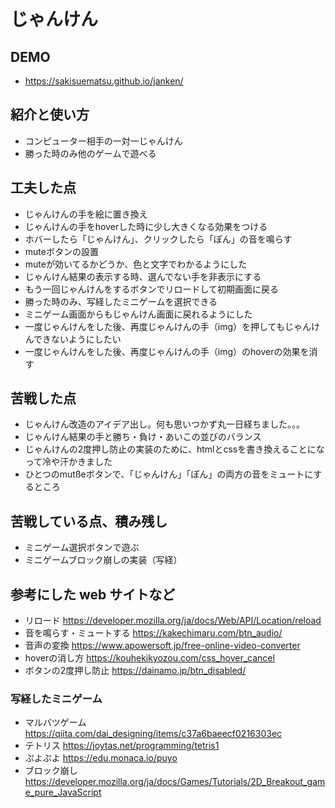 # じゃんけん

## DEMO

  - https://sakisuematsu.github.io/janken/

## 紹介と使い方

  - コンピューター相手の一対一じゃんけん
  - 勝った時のみ他のゲームで遊べる

## 工夫した点

  - じゃんけんの手を絵に置き換え  
  - じゃんけんの手をhoverした時に少し大きくなる効果をつける
  - ホバーしたら「じゃんけん」、クリックしたら「ぽん」の音を鳴らす  
  - muteボタンの設置  
  - muteが効いてるかどうか、色と文字でわかるようにした
  - じゃんけん結果の表示する時、選んでない手を非表示にする  
  - もう一回じゃんけんをするボタンでリロードして初期画面に戻る  
  - 勝った時のみ、写経したミニゲームを選択できる  
  - ミニゲーム画面からもじゃんけん画面に戻れるようにした  
  - 一度じゃんけんをした後、再度じゃんけんの手（img）を押してもじゃんけんできないようにしたい  
  - 一度じゃんけんをした後、再度じゃんけんの手（img）のhoverの効果を消す 

## 苦戦した点

  - じゃんけん改造のアイデア出し。何も思いつかず丸一日経ちました。。。  
  - じゃんけん結果の手と勝ち・負け・あいこの並びのバランス
  - じゃんけんの2度押し防止の実装のために、htmlとcssを書き換えることになって冷や汗かきました
  - ひとつのmutßeボタンで、「じゃんけん」「ぽん」の両方の音をミュートにするところ  

## 苦戦している点、積み残し

  - ミニゲーム選択ボタンで遊ぶ  
  - ミニゲームブロック崩しの実装（写経）  
 
  
## 参考にした web サイトなど

  - リロード https://developer.mozilla.org/ja/docs/Web/API/Location/reload
  - 音を鳴らす・ミュートする https://kakechimaru.com/btn_audio/
  - 音声の変換 https://www.apowersoft.jp/free-online-video-converter
  - hoverの消し方 https://kouhekikyozou.com/css_hover_cancel
  - ボタンの2度押し防止 https://dainamo.jp/btn_disabled/

  ### 写経したミニゲーム
  - マルバツゲーム https://qiita.com/dai_designing/items/c37a6baeecf0216303ec
  - テトリス https://joytas.net/programming/tetris1
  - ぷよぷよ https://edu.monaca.io/puyo
  - ブロック崩し https://developer.mozilla.org/ja/docs/Games/Tutorials/2D_Breakout_game_pure_JavaScript